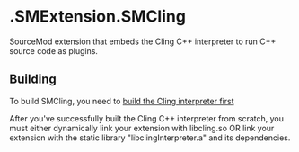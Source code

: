 # .SMExtension.SMCling
SourceMod extension that embeds the Cling C++ interpreter to run C++ source code as plugins.

## Building
To build SMCling, you need to [build the Cling interpreter first](https://root.cern.ch/cling-build-instructions)

After you've successfully built the Cling C++ interpreter from scratch, you must either dynamically link your extension with libcling.so OR link your extension with the static library "libclingInterpreter.a" and its dependencies.

